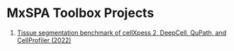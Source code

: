 # MxSPA Toolbox Projects

1. [Tissue segmentation benchmark of cellXpess 2, DeepCell, QuPath, and
   CellProfiler (2022)](2022_Segmentation_Benchmark/README.md)
